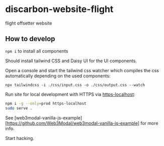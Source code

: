 # discarbon-website-flight
flight offsetter website



## How to develop

`npm i` to install all components

Should install tailwind CSS and Daisy UI for the UI components.

Open a console and start the tailwind css watcher which compiles the css automatically depending on the used components:

`npx tailwindcss -i ./css/input.css -o ./css/output.css --watch`

Run site for local development with HTTPS via [https-localhost](https://github.com/daquinoaldo/https-localhost):
```sh
npm i -g --only=prod https-localhost
sudo serve .
```
See [web3modal-vanilla-js-example][https://github.com/Web3Modal/web3modal-vanilla-js-example] for more info.

Start hacking.